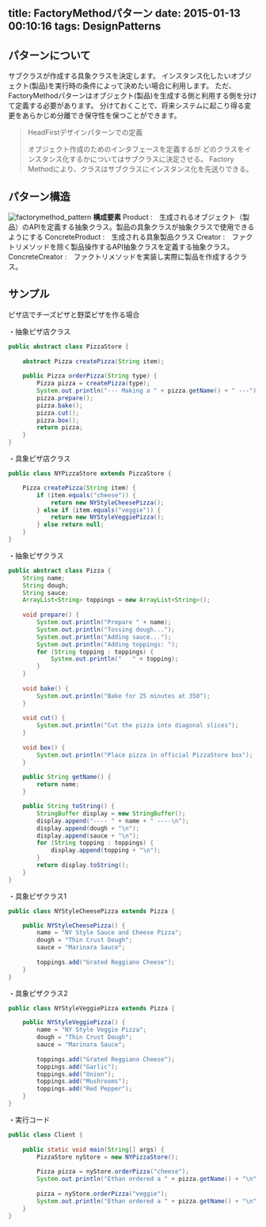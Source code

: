 title: FactoryMethodパターン
date: 2015-01-13 00:10:16
tags: DesignPatterns
---

## パターンについて
サブクラスが作成する具象クラスを決定します。
インスタンス化したいオブジェクト(製品)を実行時の条件によって決めたい場合に利用します。
ただ、FactoryMethodパターンはオブジェクト(製品)を生成する側と利用する側を分けて定義する必要があります。
分けておくことで、将来システムに起こり得る変更をあらかじめ分離でき保守性を保つことができます。

>HeadFirstデザインパターンでの定義
>
>オブジェクト作成のためのインタフェースを定義するが
>どのクラスをインスタンス化するかについてはサブクラスに決定させる。
>Factory Methodにより、クラスはサブクラスにインスタンス化を先送りできる。


## パターン構造
![factorymethod_pattern](/image/DesignPattern/factorymethod.jpg)
**構成要素**
Product :　生成されるオブジェクト（製品）のAPIを定義する抽象クラス。製品の具象クラスが抽象クラスで使用できるようにする
ConcreteProduct :　生成される具象製品クラス
Creator :　ファクトリメソッドを除く製品操作するAPI抽象クラスを定義する抽象クラス。
ConcreteCreator	:　ファクトリメソッドを実装し実際に製品を作成するクラス。


## サンプル
ピザ店でチーズピザと野菜ピザを作る場合

・抽象ピザ店クラス
``` java
public abstract class PizzaStore {
 
	abstract Pizza createPizza(String item);
 
	public Pizza orderPizza(String type) {
		Pizza pizza = createPizza(type);
		System.out.println("--- Making a " + pizza.getName() + " ---");
		pizza.prepare();
		pizza.bake();
		pizza.cut();
		pizza.box();
		return pizza;
	}
}
```

・具象ピザ店クラス
``` java
public class NYPizzaStore extends PizzaStore {

	Pizza createPizza(String item) {
		if (item.equals("cheese")) {
			return new NYStyleCheesePizza();
		} else if (item.equals("veggie")) {
			return new NYStyleVeggiePizza();
		} else return null;
	}
}
```

・抽象ピザクラス
``` java
public abstract class Pizza {
	String name;
	String dough;
	String sauce;
	ArrayList<String> toppings = new ArrayList<String>();
 
	void prepare() {
		System.out.println("Prepare " + name);
		System.out.println("Tossing dough...");
		System.out.println("Adding sauce...");
		System.out.println("Adding toppings: ");
		for (String topping : toppings) {
			System.out.println("   " + topping);
		}
	}
  
	void bake() {
		System.out.println("Bake for 25 minutes at 350");
	}
 
	void cut() {
		System.out.println("Cut the pizza into diagonal slices");
	}
  
	void box() {
		System.out.println("Place pizza in official PizzaStore box");
	}
 
	public String getName() {
		return name;
	}

	public String toString() {
		StringBuffer display = new StringBuffer();
		display.append("---- " + name + " ----\n");
		display.append(dough + "\n");
		display.append(sauce + "\n");
		for (String topping : toppings) {
			display.append(topping + "\n");
		}
		return display.toString();
	}
}
```

・具象ピザクラス1
``` java
public class NYStyleCheesePizza extends Pizza {

	public NYStyleCheesePizza() { 
		name = "NY Style Sauce and Cheese Pizza";
		dough = "Thin Crust Dough";
		sauce = "Marinara Sauce";
 
		toppings.add("Grated Reggiano Cheese");
	}
}
```

・具象ピザクラス2
``` java
public class NYStyleVeggiePizza extends Pizza {

	public NYStyleVeggiePizza() {
		name = "NY Style Veggie Pizza";
		dough = "Thin Crust Dough";
		sauce = "Marinara Sauce";
 
		toppings.add("Grated Reggiano Cheese");
		toppings.add("Garlic");
		toppings.add("Onion");
		toppings.add("Mushrooms");
		toppings.add("Red Pepper");
	}
}
```

・実行コード
``` java
public class Client {
 
	public static void main(String[] args) {
		PizzaStore nyStore = new NYPizzaStore();
 
		Pizza pizza = nyStore.orderPizza("cheese");
		System.out.println("Ethan ordered a " + pizza.getName() + "\n");
 
		pizza = nyStore.orderPizza("veggie");
		System.out.println("Ethan ordered a " + pizza.getName() + "\n");
	}
}
```
